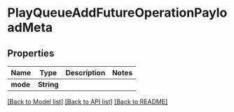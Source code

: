 # PlayQueueAddFutureOperationPayloadMeta

## Properties
Name | Type | Description | Notes
------------ | ------------- | ------------- | -------------
**mode** | **String** |  | 

[[Back to Model list]](../README.md#documentation-for-models) [[Back to API list]](../README.md#documentation-for-api-endpoints) [[Back to README]](../README.md)


